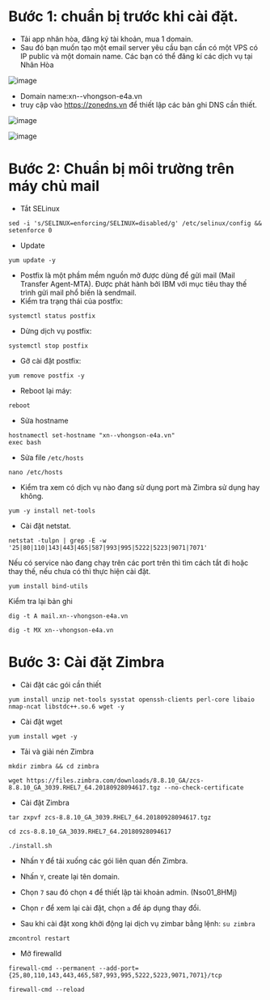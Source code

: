 # Bước 1: chuẩn bị trước khi cài đặt.
- Tải app nhân hòa, đăng ký tài khoản, mua 1 domain.
- Sau đó bạn muốn tạo một email server yêu cầu bạn cần có một VPS có IP public và một domain name. Các bạn có thể đăng kí các dịch vụ tại Nhân Hòa

![image](https://user-images.githubusercontent.com/110179869/192719766-399dc954-281c-4711-858b-a23097bdf51d.png)

- Domain name:xn--vhongson-e4a.vn
- truy cập vào https://zonedns.vn để thiết lập các bản ghi DNS cần thiết.

![image](https://user-images.githubusercontent.com/110179869/193379335-c014d1fe-a077-4e48-9c91-31b7498d6b31.png)

![image](https://user-images.githubusercontent.com/110179869/193397083-653fa400-89c9-43cb-9787-16b1fd411ae4.png)

# Bước 2: Chuẩn bị môi trường trên máy chủ mail
- Tắt SELinux
```
sed -i 's/SELINUX=enforcing/SELINUX=disabled/g' /etc/selinux/config && setenforce 0
```
- Update
```
yum update -y
```
- Postfix là một phầm mềm nguồn mở được dùng để gửi mail (Mail Transfer Agent-MTA). Được phát hành bởi IBM với mục tiêu thay thế trình gửi mail phổ biến là sendmail.
- Kiểm tra trạng thái của postfix:
```
systemctl status postfix
```
- Dừng dịch vụ postfix:
```
systemctl stop postfix
```
- Gỡ cài đặt postfix:
```
yum remove postfix -y
```
- Reboot lại máy:
```
reboot
```
- Sửa hostname
```
hostnamectl set-hostname "xn--vhongson-e4a.vn"
exec bash
```
- Sửa file `/etc/hosts`
```
nano /etc/hosts
```

- Kiểm tra xem có dịch vụ nào đang sử dụng port mà Zimbra sử dụng hay không.
```
yum -y install net-tools
```
- Cài đặt netstat.
```
netstat -tulpn | grep -E -w '25|80|110|143|443|465|587|993|995|5222|5223|9071|7071'
```

Nếu có service nào đang chạy trên các port trên thì tìm cách tắt đi hoặc thay thế, nếu chưa có thì thực hiện cài đặt.
```
yum install bind-utils
```
Kiểm tra lại bản ghi
```
dig -t A mail.xn--vhongson-e4a.vn

dig -t MX xn--vhongson-e4a.vn
```
# Bước 3: Cài đặt Zimbra
- Cài đặt các gói cần thiết
```
yum install unzip net-tools sysstat openssh-clients perl-core libaio nmap-ncat libstdc++.so.6 wget -y
```

- Cài đặt wget
```
yum install wget -y
```
- Tải và giải nén Zimbra
```
mkdir zimbra && cd zimbra
```

```
wget https://files.zimbra.com/downloads/8.8.10_GA/zcs-8.8.10_GA_3039.RHEL7_64.20180928094617.tgz --no-check-certificate
```

- Cài đặt Zimbra
```
tar zxpvf zcs-8.8.10_GA_3039.RHEL7_64.20180928094617.tgz

cd zcs-8.8.10_GA_3039.RHEL7_64.20180928094617 

./install.sh
```
- Nhấn `Y` để tải xuống các gói liên quan đến Zimbra.

- Nhấn `Y`, create lại tên domain.

- Chọn `7` sau đó chọn `4` để thiết lập tài khoản admin. (Nso01_8HMj)

- Chọn `r` để xem lại cài đặt, chọn `a` để áp dụng thay đổi.

- Sau khi cài đặt xong khởi động lại dịch vụ zimbar bằng lệnh:
`su zimbra`

`zmcontrol restart`
- Mở firewalld
```
firewall-cmd --permanent --add-port={25,80,110,143,443,465,587,993,995,5222,5223,9071,7071}/tcp

firewall-cmd --reload
```
